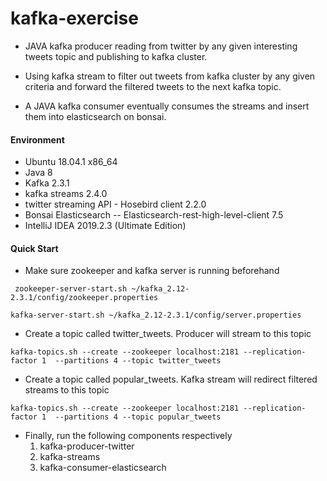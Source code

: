 # kafka-exercise

* JAVA kafka producer reading from twitter by any given interesting tweets topic and publishing to kafka cluster.

* Using kafka stream to filter out tweets from kafka cluster by any given criteria and forward the filtered tweets to the next kafka topic.

* A JAVA kafka consumer eventually consumes the streams and insert them into elasticsearch on bonsai. 

#### Environment

- Ubuntu 18.04.1 x86_64
- Java 8
- Kafka 2.3.1
- kafka streams 2.4.0
- twitter streaming API  - Hosebird client 2.2.0
- Bonsai Elasticsearch
-- Elasticsearch-rest-high-level-client 7.5
- IntelliJ IDEA 2019.2.3 (Ultimate Edition)

#### Quick Start
- Make sure zookeeper and kafka server is running beforehand
```
 zookeeper-server-start.sh ~/kafka_2.12-2.3.1/config/zookeeper.properties
```
```
kafka-server-start.sh ~/kafka_2.12-2.3.1/config/server.properties
```
- Create a topic called twitter_tweets. Producer will stream to this topic
```
kafka-topics.sh --create --zookeeper localhost:2181 --replication-factor 1  --partitions 4 --topic twitter_tweets
```

- Create a topic called popular_tweets. Kafka stream will redirect filtered streams to this topic
```
kafka-topics.sh --create --zookeeper localhost:2181 --replication-factor 1  --partitions 4 --topic popular_tweets
```

- Finally, run the following components respectively 
    1. kafka-producer-twitter
    2. kafka-streams
    3. kafka-consumer-elasticsearch 